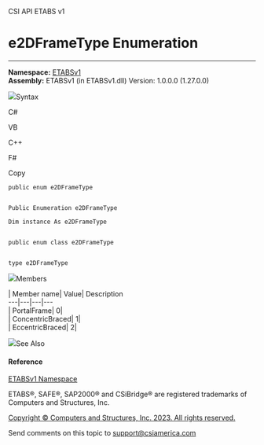 ﻿

CSI API ETABS v1

# e2DFrameType Enumeration  
  
---  
  
**Namespace:** [ETABSv1](2780f1b8-2033-5289-2298-1cdb2a7508d9.htm)  
**Assembly:** ETABSv1 (in ETABSv1.dll) Version: 1.0.0.0 (1.27.0.0)

![](../icons/SectionExpanded.png)Syntax

C#

VB

C++

F#

Copy

    
    
    public enum e2DFrameType
    
    
    Public Enumeration e2DFrameType
    
    Dim instance As e2DFrameType
    
    
    public enum class e2DFrameType
    
    
    type e2DFrameType

![](../icons/SectionExpanded.png)Members

| Member name| Value| Description  
---|---|---|---  
| PortalFrame| 0|  
| ConcentricBraced| 1|  
| EccentricBraced| 2|  
  
![](../icons/SectionExpanded.png)See Also

#### Reference

[ETABSv1 Namespace](2780f1b8-2033-5289-2298-1cdb2a7508d9.htm)

ETABS®, SAFE®, SAP2000® and CSiBridge® are registered trademarks of Computers
and Structures, Inc.  

[Copyright © Computers and Structures, Inc. 2023. All rights
reserved.](http://www.csiamerica.com)

Send comments on this topic to
[support@csiamerica.com](mailto:support%40csiamerica.com?Subject=CSI%20API%20ETABS%20v1)

